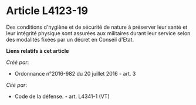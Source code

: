 # Article L4123-19

Des conditions d'hygiène et de sécurité de nature à préserver leur santé et leur intégrité physique sont assurées aux
militaires durant leur service selon des modalités fixées par un décret en Conseil d'Etat.

**Liens relatifs à cet article**

_Créé par_:

  - Ordonnance n°2016-982 du 20 juillet 2016 - art. 3

_Cité par_:

  - Code de la défense. - art. L4341-1 (VT)
